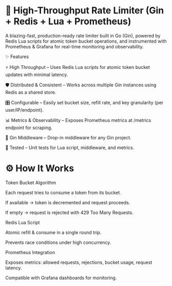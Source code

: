 # 🚦 High-Throughput Rate Limiter (Gin + Redis + Lua + Prometheus)

A blazing-fast, production-ready rate limiter built in Go (Gin), powered by Redis Lua scripts for atomic token bucket operations, and instrumented with Prometheus & Grafana for real-time monitoring and observability.

✨ Features

⚡ High Throughput – Uses Redis Lua scripts for atomic token bucket updates with minimal latency.

🛡 Distributed & Consistent – Works across multiple Gin instances using Redis as a shared store.

🎛 Configurable – Easily set bucket size, refill rate, and key granularity (per user/IP/endpoint).

📊 Metrics & Observability – Exposes Prometheus metrics at /metrics endpoint for scraping.

🧩 Gin Middleware – Drop-in middleware for any Gin project.

🧪 Tested – Unit tests for Lua script, middleware, and metrics.

# ⚙️ How It Works

Token Bucket Algorithm

Each request tries to consume a token from its bucket.

If available → token is decremented and request proceeds.

If empty → request is rejected with 429 Too Many Requests.

Redis Lua Script

Atomic refill & consume in a single round trip.

Prevents race conditions under high concurrency.

Prometheus Integration

Exposes metrics: allowed requests, rejections, bucket usage, request latency.

Compatible with Grafana dashboards for monitoring.
